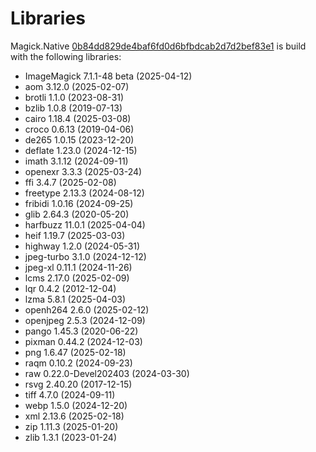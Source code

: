 # Libraries
Magick.Native [0b84dd829de4baf6fd0d6bfbdcab2d7d2bef83e1](https://github.com/dlemstra/Magick.Native/commit/0b84dd829de4baf6fd0d6bfbdcab2d7d2bef83e1) is build with the following libraries:

- ImageMagick 7.1.1-48 beta (2025-04-12)
- aom 3.12.0 (2025-02-07)
- brotli 1.1.0 (2023-08-31)
- bzlib 1.0.8 (2019-07-13)
- cairo 1.18.4 (2025-03-08)
- croco 0.6.13 (2019-04-06)
- de265 1.0.15 (2023-12-20)
- deflate 1.23.0 (2024-12-15)
- imath 3.1.12 (2024-09-11)
- openexr 3.3.3 (2025-03-24)
- ffi 3.4.7 (2025-02-08)
- freetype 2.13.3 (2024-08-12)
- fribidi 1.0.16 (2024-09-25)
- glib 2.64.3 (2020-05-20)
- harfbuzz 11.0.1 (2025-04-04)
- heif 1.19.7 (2025-03-03)
- highway 1.2.0 (2024-05-31)
- jpeg-turbo 3.1.0 (2024-12-12)
- jpeg-xl 0.11.1 (2024-11-26)
- lcms 2.17.0 (2025-02-09)
- lqr 0.4.2 (2012-12-04)
- lzma 5.8.1 (2025-04-03)
- openh264 2.6.0 (2025-02-12)
- openjpeg 2.5.3 (2024-12-09)
- pango 1.45.3 (2020-06-22)
- pixman 0.44.2 (2024-12-03)
- png 1.6.47 (2025-02-18)
- raqm 0.10.2 (2024-09-23)
- raw 0.22.0-Devel202403 (2024-03-30)
- rsvg 2.40.20 (2017-12-15)
- tiff 4.7.0 (2024-09-11)
- webp 1.5.0 (2024-12-20)
- xml 2.13.6 (2025-02-18)
- zip 1.11.3 (2025-01-20)
- zlib 1.3.1 (2023-01-24)
